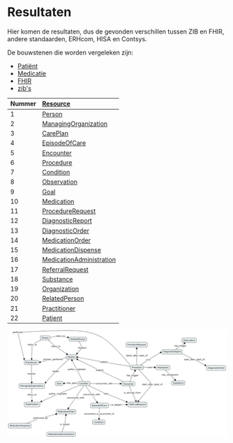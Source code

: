 # Resultaten

Hier komen de resultaten, dus de gevonden verschillen tussen ZIB en FHIR, andere standaarden, ERHcom, HISA en Contsys.

De bouwstenen die worden vergeleken zijn:

* [Patiënt](/bouwsteen/patient/bouwsteen-patient.md)
* [Medicatie](/bouwsteen/patient/bouwsteen-patient.md)
* [FHIR](/resultaten/FHIR.md)
* [zib's](/resultaten/zib.md)


|Nummer|[Resource](https://www.hl7.org/fhir/resourcelist.html)|
|:--|:--|
| 1 | [Person](https://www.hl7.org/fhir/person.html) |
| 2 | [ManagingOrganization](https://www.hl7.org/fhir/patient-definitions.html#Patient.managingOrganization) |
| 3 | [CarePlan](https://www.hl7.org/fhir/careplan.html) |
| 4 | [EpisodeOfCare](https://www.hl7.org/fhir/episodeofcare.html) |
| 5 | [Encounter](https://www.hl7.org/fhir/encounter.html) |
| 6 | [Procedure](https://www.hl7.org/fhir/procedure.html) |
| 7 | [Condition](https://www.hl7.org/fhir/condition.html) |
| 8 | [Observation](https://www.hl7.org/fhir/observation.html) |
| 9 | [Goal](https://www.hl7.org/fhir/goal.html) |
| 10 | [Medication](https://www.hl7.org/fhir/medication.html) |
| 11 | [ProcedureRequest](https://www.hl7.org/fhir/procedurerequest.html) |
| 12 | [DiagnosticReport](https://www.hl7.org/fhir/diagnosticreport.html) |
| 13 | [DiagnosticOrder](https://www.hl7.org/fhir/diagnosticorder.html) |
| 14 | [MedicationOrder](https://www.hl7.org/fhir/medicationorder.html) |
| 15 | [MedicationDispense](https://www.hl7.org/fhir/medicationdispense.html) |
| 16 | [MedicationAdministration](https://www.hl7.org/fhir/medicationadministration.html) |
| 17 | [ReferralRequest](https://www.hl7.org/fhir/referralrequest.html) |
| 18 | [Substance](https://www.hl7.org/fhir/substance.html) |
| 19 | [Organization](https://www.hl7.org/fhir/organization.html) |
| 20 | [RelatedPerson](https://www.hl7.org/fhir/relatedperson.html) |
| 21 | [Practitioner](https://www.hl7.org/fhir/practitioner.html) |
| 22 | [Patient](https://www.hl7.org/fhir/patient.html) |


![](/verslag/images/fhir_concept_map.png)







